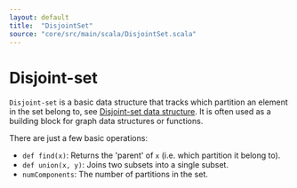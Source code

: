 ```yaml
---
layout: default
title:  "DisjointSet"
source: "core/src/main/scala/DisjointSet.scala"
---
```

# Disjoint-set

`Disjoint-set` is a basic data structure that tracks which partition an element in the set belong to, see
 [Disjoint-set data structure](https://en.wikipedia.org/wiki/Disjoint-set_data_structure).
 It is often used as a building block for graph data structures or functions.
 

 There are just a few basic operations:
 
 - `def find(x)`:	Returns the 'parent' of `x` (i.e. which partition it belong to).
 - `def union(x, y)`: 	Joins two subsets into a single subset.
 - `numComponents`: The number of partitions in the set.
